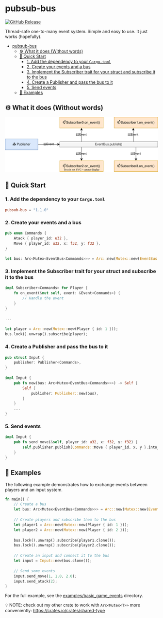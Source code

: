 # pubsub-bus

[![GitHub Release](https://img.shields.io/github/v/release/an-dr/pubsub-bus)](https://github.com/an-dr/pubsub-bus/releases)

Thread-safe one-to-many event system. Simple and easy to use. It just works (hopefully).

- [pubsub-bus](#pubsub-bus)
    - [⚙️ What it does (Without words)](#️-what-it-does-without-words)
    - [🚀 Quick Start](#-quick-start)
        - [1. Add the dependency to your `Cargo.toml`](#1-add-the-dependency-to-your-cargotoml)
        - [2. Create your events and a bus](#2-create-your-events-and-a-bus)
        - [3. Implement the Subscriber trait for your struct and subscribe it to the bus](#3-implement-the-subscriber-trait-for-your-struct-and-subscribe-it-to-the-bus)
        - [4. Create a Publisher and pass the bus to it](#4-create-a-publisher-and-pass-the-bus-to-it)
        - [5. Send events](#5-send-events)
    - [📖 Examples](#-examples)

## ⚙️ What it does (Without words)

![Publishing](docs/README/structure.drawio.svg)

## 🚀 Quick Start

### 1. Add the dependency to your `Cargo.toml`

```toml
pubsub-bus = "1.1.0"
```

### 2. Create your events and a bus

```rust
pub enum Commands {
    Atack { player_id: u32 },
    Move { player_id: u32, x: f32, y: f32 },
}

let bus: Arc<Mutex<EventBus<Commands>>> = Arc::new(Mutex::new(EventBus::new()));
```

### 3. Implement the Subscriber trait for your struct and subscribe it to the bus

```rust
impl Subscriber<Commands> for Player {
    fn on_event(&mut self, event: &Event<Commands>) {
        // Handle the event
    }
}

...

let player = Arc::new(Mutex::new(Player { id: 1 }));
bus.lock().unwrap().subscribe(player);
```

### 4. Create a Publisher and pass the bus to it

```rust
pub struct Input {
    publisher: Publisher<Commands>,
}

impl Input {
    pub fn new(bus: Arc<Mutex<EventBus<Commands>>>) -> Self {
        Self {
            publisher: Publisher::new(bus),
        }
    }
    ...
}
```

### 5. Send events

```rust
impl Input {
    pub fn send_move(&self, player_id: u32, x: f32, y: f32) {
        self.publisher.publish(Commands::Move { player_id, x, y }.into_event());
    }
}
```

## 📖 Examples

The following example demonstrates how to exchange events between players and an input system.

```rust
fn main() {
    // Create a bus
    let bus: Arc<Mutex<EventBus<Commands>>> = Arc::new(Mutex::new(EventBus::new()));

    // Create players and subscribe them to the bus
    let player1 = Arc::new(Mutex::new(Player { id: 1 }));
    let player2 = Arc::new(Mutex::new(Player { id: 2 }));

    bus.lock().unwrap().subscribe(player1.clone());
    bus.lock().unwrap().subscribe(player2.clone());

    // Create an input and connect it to the bus
    let input = Input::new(bus.clone());

    // Send some events
    input.send_move(1, 1.0, 2.0);
    input.send_atack(2);
}
```

For the full example, see the [examples/basic_game_events](examples/basic_game_events) directory.

💡 NOTE: check out my other crate to work with `Arc<Mutex<T>>` more conveniently: <https://crates.io/crates/shared-type>
